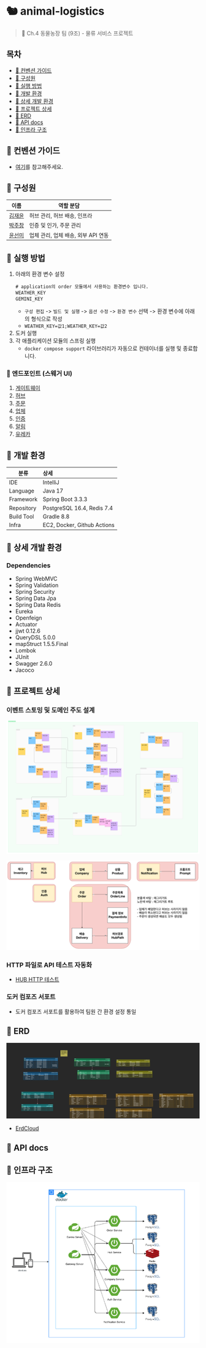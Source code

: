 # 🐿 animal-logistics

> 👊 Ch.4 동물농장 팀 (9조) - 물류 서비스 프로젝트

## 목차

- [🐥 컨벤션 가이드](#-컨벤션-가이드)
- [🐒 구성원](#-구성원)
- [🐸 실행 방법](#-실행-방법)
- [🐹 개발 환경](#-개발-환경)
- [👻 상세 개발 환경](#-상세-개발-환경)
- [🐰 프로젝트 상세](#-프로젝트-상세)
- [🐳 ERD](#-erd)
- [🐙 API docs](#-api-docs)
- [🐬 인프라 구조](#-인프라-구조)

## 🐥 컨벤션 가이드

- [여기](./conventions)를 참고해주세요.

## 🐒 구성원

| 이름                                  | 역할 분담                   |
|-------------------------------------|-------------------------|
| [김재윤](https://github.com/lycoris62) | 허브 관리, 허브 배송, 인프라       |
| [박주창](https://github.com/joo-chang) | 인증 및 인가, 주문 관리          |
| [윤선미](https://github.com/hgalchi)   | 업체 관리, 업체 배송, 외부 API 연동 |

## 🐸 실행 방법

1. 아래의 환경 변수 설정
    ```dotenv
   # application의 order 모듈에서 사용하는 환경변수 입니다. 
   WEATHER_KEY
   GEMINI_KEY
    ```
    - `구성 편집` -> `빌드 및 실행` -> `옵션 수정` -> `환경 변수` 선택 -> 환경 변수에 아래의 형식으로 작성
    - `WEATHER_KEY=값1;WEATHER_KEY=값2`
2. 도커 실행
3. 각 애플리케이션 모듈의 스프링 실행
    - `docker compose support` 라이브러리가 자동으로 컨테이너를 실행 및 종료합니다.

### 🦆 엔드포인트 (스웨거 UI)

1. [게이트웨이](http://localhost:8080)
2. [허브](http://localhost:8081/swagger-ui/index.html)
3. [주문](http://localhost:8082/swagger-ui/index.html)
4. [업체](http://localhost:8083/swagger-ui/index.html)
5. [인증](http://localhost:8084/swagger-ui/index.html)
6. [알림](http://localhost:8085/swagger-ui/index.html)
7. [유레카](http://localhost:19090/swagger-ui/index.html)

## 🐹 개발 환경

| 분류         | 상세                          |
|------------|:----------------------------|
| IDE        | IntelliJ                    |
| Language   | Java 17                     |
| Framework  | Spring Boot 3.3.3           |
| Repository | PostgreSQL 16.4, Redis 7.4  |
| Build Tool | Gradle 8.8                  |
| Infra      | EC2, Docker, Github Actions |

## 👻 상세 개발 환경

### Dependencies

- Spring WebMVC
- Spring Validation
- Spring Security
- Spring Data Jpa
- Spring Data Redis
- Eureka
- Openfeign
- Actuator
- jjwt 0.12.6
- QueryDSL 5.0.0
- mapStruct 1.5.5.Final
- Lombok
- JUnit
- Swagger 2.6.0
- Jacoco

## 🐰 프로젝트 상세

### 이벤트 스토밍 및 도메인 주도 설계

![EventStorming](./docs/images/animal-farm-event-storming.png)

![ddd](./docs/images/animal-farm-ddd.png)

### HTTP 파일로 API 테스트 자동화

- [HUB HTTP 테스트](./application/hub/http/hub-api.http)

### 도커 컴포즈 서포트

- 도커 컴포즈 서포트를 활용하여 팀원 간 환경 설정 통일

## 🐳 ERD

![ERD](./docs/images/animal-farm-v2.png)

- [ErdCloud](https://www.erdcloud.com/d/3PmxD7wzwzgkzgrib)

## 🐙 API docs

## 🐬 인프라 구조

![Infra](./docs/images/animal-farm-infra-v2.png)
